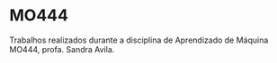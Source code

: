 # MO444
Trabalhos realizados durante a disciplina de Aprendizado de Máquina MO444, profa. Sandra Avila.

